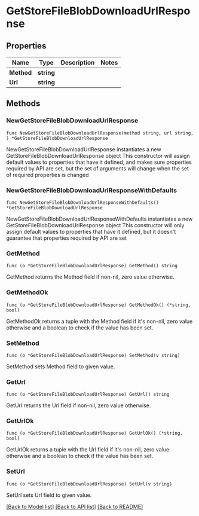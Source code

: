 # GetStoreFileBlobDownloadUrlResponse

## Properties

Name | Type | Description | Notes
------------ | ------------- | ------------- | -------------
**Method** | **string** |  | 
**Url** | **string** |  | 

## Methods

### NewGetStoreFileBlobDownloadUrlResponse

`func NewGetStoreFileBlobDownloadUrlResponse(method string, url string, ) *GetStoreFileBlobDownloadUrlResponse`

NewGetStoreFileBlobDownloadUrlResponse instantiates a new GetStoreFileBlobDownloadUrlResponse object
This constructor will assign default values to properties that have it defined,
and makes sure properties required by API are set, but the set of arguments
will change when the set of required properties is changed

### NewGetStoreFileBlobDownloadUrlResponseWithDefaults

`func NewGetStoreFileBlobDownloadUrlResponseWithDefaults() *GetStoreFileBlobDownloadUrlResponse`

NewGetStoreFileBlobDownloadUrlResponseWithDefaults instantiates a new GetStoreFileBlobDownloadUrlResponse object
This constructor will only assign default values to properties that have it defined,
but it doesn't guarantee that properties required by API are set

### GetMethod

`func (o *GetStoreFileBlobDownloadUrlResponse) GetMethod() string`

GetMethod returns the Method field if non-nil, zero value otherwise.

### GetMethodOk

`func (o *GetStoreFileBlobDownloadUrlResponse) GetMethodOk() (*string, bool)`

GetMethodOk returns a tuple with the Method field if it's non-nil, zero value otherwise
and a boolean to check if the value has been set.

### SetMethod

`func (o *GetStoreFileBlobDownloadUrlResponse) SetMethod(v string)`

SetMethod sets Method field to given value.


### GetUrl

`func (o *GetStoreFileBlobDownloadUrlResponse) GetUrl() string`

GetUrl returns the Url field if non-nil, zero value otherwise.

### GetUrlOk

`func (o *GetStoreFileBlobDownloadUrlResponse) GetUrlOk() (*string, bool)`

GetUrlOk returns a tuple with the Url field if it's non-nil, zero value otherwise
and a boolean to check if the value has been set.

### SetUrl

`func (o *GetStoreFileBlobDownloadUrlResponse) SetUrl(v string)`

SetUrl sets Url field to given value.



[[Back to Model list]](../README.md#documentation-for-models) [[Back to API list]](../README.md#documentation-for-api-endpoints) [[Back to README]](../README.md)


